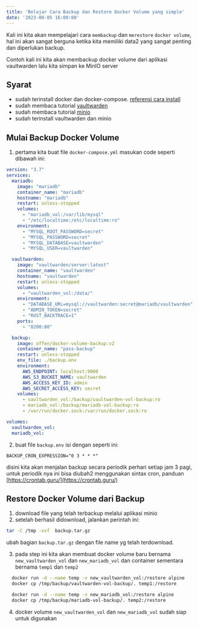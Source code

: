 ```yaml
---
title: 'Belajar Cara Backup dan Restore Docker Volume yang simple'
date: '2023-08-05 16:00:00'
---
```


Kali ini kita akan mempelajari cara `membackup` dan `merestore` `docker volume`,
hal ini akan sangat berguna ketika kita memiliki data2 yang sangat penting dan
diperlukan backup.

Contoh kali ini kita akan membackup docker volume dari aplikasi vaultwarden lalu
kita simpan ke MinIO server

## Syarat

- sudah terinstall docker dan docker-compose.
  [referensi cara install](https://docs.docker.com/engine/install/)
- sudah membaca tutorial [vaultwarden](./vaultwarden)
- sudah membaca tutorial [minio](./minio)
- sudah terinstall vaultwarden dan minio

## Mulai Backup Docker Volume

1. pertama kita buat file `docker-compose.yml` masukan code seperti dibawah ini:

```yml
version: "3.7"
services:
  mariadb:
    image: "mariadb"
    container_name: "mariadb"
    hostname: "mariadb"
    restart: unless-stopped
    volumes:
      - "mariadb_vol:/var/lib/mysql"
      - "/etc/localtime:/etc/localtime:ro"
    environment:
      - "MYSQL_ROOT_PASSWORD=secret"
      - "MYSQL_PASSWORD=secret"
      - "MYSQL_DATABASE=vaultwarden"
      - "MYSQL_USER=vaultwarden"

  vaultwarden:
    image: "vaultwarden/server:latest"
    container_name: "vaultwarden"
    hostname: "vaultwarden"
    restart: unless-stopped
    volumes:
      - "vaultwarden_vol:/data/"
    environment:
      - "DATABASE_URL=mysql://vaultwarden:secret@mariadb/vaultwarden"
      - "ADMIN_TOKEN=secret"
      - "RUST_BACKTRACE=1"
    ports:
      - "8200:80"

  backup:
    image: offen/docker-volume-backup:v2
    container_name: "pass-backup"
    restart: unless-stopped
    env_file: ./backup.env
    environment:
      AWS_ENDPOINT: localhost:9000
      AWS_S3_BUCKET_NAME: vaultwarden
      AWS_ACCESS_KEY_ID: admin
      AWS_SECRET_ACCESS_KEY: secret
    volumes:
      - vaultwarden_vol:/backup/vaultwarden-vol-backup:ro
      - mariadb_vol:/backup/mariadb-vol-backup:ro
      - /var/run/docker.sock:/var/run/docker.sock:ro

volumes:
  vaultwarden_vol:
  mariadb_vol:
```

2. buat file `backup.env` isi dengan seperti ini:

```
BACKUP_CRON_EXPRESSION="0 3 * * *"
```

disini kita akan menjalan backup secara periodik perhari setiap jam 3 pagi,
untuk periodik nya ini bisa diubah2 menggunakan sintax cron, panduan
[https://crontab.guru/](https://crontab.guru/)

## Restore Docker Volume dari Backup

1. download file yang telah terbackup melalui aplikasi minio
2. setelah berhasil didownload, jalankan perintah ini:

```bash
tar -C /tmp -xvf  backup.tar.gz
```

ubah bagian `backup.tar.gz` dengan file name yg telah terdownload.

3. pada step ini kita akan membuat docker volume baru bernama
   `new_vaultwarden_vol` dan `new_mariadb_vol` dan container sementara bernama
   `temp1` dan `temp2`

```bash
  docker run -d --name temp -v new_vaultwarden_vol:/restore alpine
  docker cp /tmp/backup/vaultwarden-vol-backup/. temp1:/restore

  docker run -d --name temp -v new_mariadb_vol:/restore alpine
  docker cp /tmp/backup/mariadb-vol-backup/. temp2:/restore
```

4. docker volume `new_vaultwarden_vol` dan `new_mariadb_vol` sudah siap untuk
   digunakan

